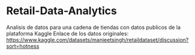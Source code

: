 # Retail-Data-Analytics
Analisis de datos para una cadena de tiendas con datos publicos de la plataforma Kaggle
Enlace de los datos originales: https://www.kaggle.com/datasets/manjeetsingh/retaildataset/discussion?sort=hotness

